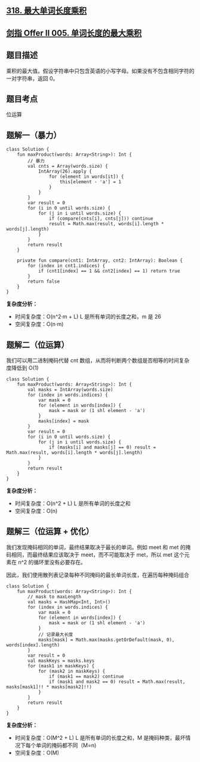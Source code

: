 ## [318. 最大单词长度乘积](https://leetcode.cn/problems/maximum-product-of-word-lengths/description/)
## [剑指 Offer II 005. 单词长度的最大乘积](https://leetcode.cn/problems/aseY1I/?favorite=e8X3pBZi)

## 题目描述

乘积的最大值。假设字符串中只包含英语的小写字母。如果没有不包含相同字符的一对字符串，返回 0。

## 题目考点

位运算

## 题解一（暴力）
 
```
class Solution {
    fun maxProduct(words: Array<String>): Int {
        // 暴力
        val cnts = Array(words.size) {
            IntArray(26).apply {
                for (element in words[it]) {
                    this[element - 'a'] = 1
                }
            }
        }
        var result = 0
        for (i in 0 until words.size) {
            for (j in i until words.size) {
                if (compare(cnts[i], cnts[j])) continue
                result = Math.max(result, words[i].length * words[j].length)
            }
        }
        return result
    }

    private fun compare(cnt1: IntArray, cnt2: IntArray): Boolean {
        for (index in cnt1.indices) {
            if (cnt1[index] == 1 && cnt2[index] == 1) return true
        }
        return false
    }
}
```

**复杂度分析：**

- 时间复杂度：O(n^2·m + L) L 是所有单词的长度之和，m 是 26
- 空间复杂度：O(n·m) 

## 题解二（位运算）

我们可以用二进制掩码代替 cnt 数组，从而将判断两个数组是否相等的时间复杂度降低到 O(1)

```
class Solution {
    fun maxProduct(words: Array<String>): Int {
        val masks = IntArray(words.size)
        for (index in words.indices) {
            var mask = 0
            for (element in words[index]) {
                mask = mask or (1 shl element - 'a')
            }
            masks[index] = mask
        }
        var result = 0
        for (i in 0 until words.size) {
            for (j in i until words.size) {
                if (masks[i] and masks[j] == 0) result = Math.max(result, words[i].length * words[j].length)
            }
        }
        return result
    }
}
```

**复杂度分析：**

- 时间复杂度：O(n^2 + L) L 是所有单词的长度之和
- 空间复杂度：O(n) 

## 题解三（位运算 + 优化）

我们发现掩码相同的单词，最终结果取决于最长的单词。例如 meet 和 met 的掩码相同，而最终结果应该取决于 meet，而不可能取决于 met，所以 met 这个元素在 n^2 的循环里没有必要存在。

因此，我们使用散列表记录每种不同掩码的最长单词长度，在遍历每种掩码组合

```
class Solution {
    fun maxProduct(words: Array<String>): Int {
        // mask to maxLength
        val masks = HashMap<Int, Int>()
        for (index in words.indices) {
            var mask = 0
            for (element in words[index]) {
                mask = mask or (1 shl element - 'a')
            }
            // 记录最大长度
            masks[mask] = Math.max(masks.getOrDefault(mask, 0), words[index].length)
        }
        var result = 0
        val maskKeys = masks.keys
        for (mask1 in maskKeys) {
            for (mask2 in maskKeys) {
                if (mask1 == mask2) continue
                if (mask1 and mask2 == 0) result = Math.max(result, masks[mask1]!! * masks[mask2]!!)
            }
        }
        return result
    }
}
```

**复杂度分析：**

- 时间复杂度：O(M^2 + L) L 是所有单词的长度之和，M 是掩码种类，最坏情况下每个单词的掩码都不同（M=n)
- 空间复杂度：O(M) 
